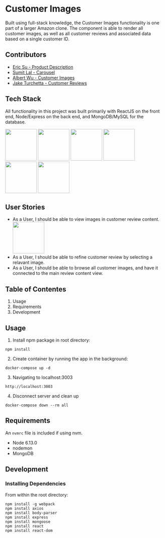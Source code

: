 # Customer Images

Built using full-stack knowledge, the Customer Images functionality is one part of a larger Amazon clone. The component is able to render all customer images, as well as all customer reviews and associated data based on a single customer ID.

## Contributors

- [Eric Su - Product Description](https://github.com/GHesericsu/product-images-viewer)
- [Sumit Lal - Carousel](https://github.com/sumitSLal/video-carousel)
- [Albert Wu - Customer Images](https://github.com/AlbertWu2020/customer-images)
- [Jake Turchetta - Customer Reviews](https://github.com/jaketurchetta/customer-reviews)

## Tech Stack

All functionality in this project was built primarily with ReactJS on the front end, Node/Express on the back end, and MongoDB/MySQL for the database.

<img src="https://lh3.googleusercontent.com/ZIHOUCCxFaB7NirPhEX4K8cyTPIMvxvdJxpuhjb_qJ_dk-z7qEgD8riaR0ODXzXQZYn23zHpFiwGzxTDT88FTLeUMoPqlIjyLKoL1am8MH5pCoJExjL8SUC8uaeeiAjvQB0_vym6" width="100"/>
<img src="https://lh5.googleusercontent.com/_RcI-sgNRX5J0olXzRycjQN3tysoTXbH8kXRfE0AtBY8KkDrINApsrfZGAkczZYGwKTPZlYdJXQyKmWO4zFzvON9Op6Ovcu0GQxwabxWfGJH__oRB6YCC-qD_3b2yj_efkprD8UP" width="100" />
<img src="https://lh5.googleusercontent.com/rdAoVdYKOCnmtev6t7DJrEY7mG4iYsRPqeTH0Z-OrlsVmiea3q5SMtOGNSa7HzJcyxcIcelTacG5gPNgyBoIviiNcLbohQAicvpldcfM32Klb_ewouDRd67OtYhUAU1CEZB4rBqB" width="100" />
<img src="https://lh6.googleusercontent.com/tKlT8lGB2bTDqSilr_a2y8vaO-QBUdcUIYASnslf-RAKTxUEiEBq-_gTVBP0irIP1ZWNuSvp1fouOJrQBXUr0joVmBZzNyOec4jBpOyVogPZMOYhPH6YQwYOiLdZnfuaDnFel9rn" width="100" />
<img src="https://cloud.mongodb.com/static/images/mdb_logo.svg" width='100'/>
<img src="https://www.docker.com/sites/default/files/d8/2019-07/vertical-logo-monochromatic.png" width="100">

## User Stories

- As a User, I should be able to view images in customer review content.
  <img src="https://github.com/AlbertWu2020/customer-images/demoImage1.png" width='100'>
- As a User, I should be able to refine customer review by selecting a relavant image.
- As a User, I should be able to browse all customer images, and have it connected to the main review content view.

## Table of Contentes

1. Usage
2. Requirements
3. Development

## Usage

1. Install npm package in root directory:

```
npm install
```

2. Create container by running the app in the background:

```
docker-compose up -d
```

3. Navigating to localhost:3003

```
http://localhost:3003
```

4. Disconnect server and clean up

```
docker-compose down --rm all
```

## Requirements

An `nvmrc` file is included if using nvm.

- Node 6.13.0
- nodemon
- MongoDB

## Development

### Installing Dependencies

From within the root directory:

```#!/bin/bash
npm install -g webpack
npm install axios
npm install body-parser
npm install express
npm install mongoose
npm install react
npm install react-dom
```
